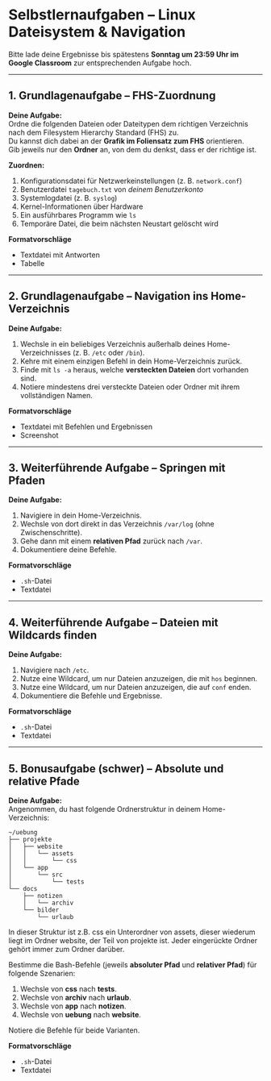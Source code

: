 # Selbstlernaufgaben – Linux Dateisystem & Navigation

Bitte lade deine Ergebnisse bis spätestens **Sonntag um 23:59 Uhr im Google Classroom** zur entsprechenden Aufgabe hoch.  

---

## 1. Grundlagenaufgabe – FHS-Zuordnung

**Deine Aufgabe:**  
Ordne die folgenden Dateien oder Dateitypen dem richtigen Verzeichnis nach dem Filesystem Hierarchy Standard (FHS) zu.  
Du kannst dich dabei an der **Grafik im Foliensatz zum FHS** orientieren.  
Gib jeweils nur den **Ordner** an, von dem du denkst, dass er der richtige ist.  

**Zuordnen:**  
1. Konfigurationsdatei für Netzwerkeinstellungen (z. B. `network.conf`)  
2. Benutzerdatei `tagebuch.txt` von *deinem Benutzerkonto*  
3. Systemlogdatei (z. B. `syslog`)  
4. Kernel-Informationen über Hardware  
5. Ein ausführbares Programm wie `ls`  
6. Temporäre Datei, die beim nächsten Neustart gelöscht wird  

**Formatvorschläge**  
- Textdatei mit Antworten  
- Tabelle  

---

## 2. Grundlagenaufgabe – Navigation ins Home-Verzeichnis

**Deine Aufgabe:**  
1. Wechsle in ein beliebiges Verzeichnis außerhalb deines Home-Verzeichnisses (z. B. `/etc` oder `/bin`).  
2. Kehre mit einem einzigen Befehl in dein Home-Verzeichnis zurück.  
3. Finde mit `ls -a` heraus, welche **versteckten Dateien** dort vorhanden sind.  
4. Notiere mindestens drei versteckte Dateien oder Ordner mit ihrem vollständigen Namen.  

**Formatvorschläge**  
- Textdatei mit Befehlen und Ergebnissen  
- Screenshot  

---

## 3. Weiterführende Aufgabe – Springen mit Pfaden

**Deine Aufgabe:**  
1. Navigiere in dein Home-Verzeichnis.  
2. Wechsle von dort direkt in das Verzeichnis `/var/log` (ohne Zwischenschritte).  
3. Gehe dann mit einem **relativen Pfad** zurück nach `/var`.  
4. Dokumentiere deine Befehle.  

**Formatvorschläge**  
- `.sh`-Datei  
- Textdatei  

---

## 4. Weiterführende Aufgabe – Dateien mit Wildcards finden

**Deine Aufgabe:**  
1. Navigiere nach `/etc`.  
2. Nutze eine Wildcard, um nur Dateien anzuzeigen, die mit `hos` beginnen.  
3. Nutze eine Wildcard, um nur Dateien anzuzeigen, die auf `conf` enden.  
4. Dokumentiere die Befehle und Ergebnisse.  

**Formatvorschläge**  
- `.sh`-Datei  
- Textdatei  

---

## 5. Bonusaufgabe (schwer) – Absolute und relative Pfade

**Deine Aufgabe:**  
Angenommen, du hast folgende Ordnerstruktur in deinem Home-Verzeichnis:  

```
~/uebung
├── projekte
│   ├── website
│   │   └── assets
│   │       └── css
│   └── app
│       └── src
│           └── tests
└── docs
    ├── notizen
    │   └── archiv
    └── bilder
        └── urlaub
```

In dieser Struktur ist z.B. css ein Unterordner von assets, dieser wiederum liegt im Ordner website, der Teil von projekte ist.
Jeder eingerückte Ordner gehört immer zum Ordner darüber.

Bestimme die Bash-Befehle (jeweils **absoluter Pfad** und **relativer Pfad**) für folgende Szenarien:  

1. Wechsle von **css** nach **tests**.  
2. Wechsle von **archiv** nach **urlaub**.  
3. Wechsle von **app** nach **notizen**.  
4. Wechsle von **uebung** nach **website**.  

Notiere die Befehle für beide Varianten.  

**Formatvorschläge**  
- `.sh`-Datei  
- Textdatei  


